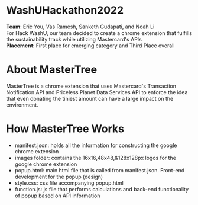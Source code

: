 # WashUHackathon2022
<strong>Team</strong>: Eric You, Vas Ramesh, Sanketh Gudapati, and Noah Li
<br> For Hack WashU, our team decided to create a chrome extension that fulfills the sustainability track while utilizing Mastercard's APIs
<br> <strong>Placement</strong>: First place for emerging category and Third Place overall

# About MasterTree
MasterTree is a chrome extension that uses Mastercard's Transaction Notification API and Priceless Planet Data Services API to enforce the idea that even donating the tiniest amount can have a large impact on the environment.

# How MasterTree Works

- manifest.json: holds all the information for constructing the google chrome extension
- images folder: contains the 16x16,48x48,&128x128px logos for the google chrome extension
- popup.html: main html file that is called from manifest.json. Front-end development for the popup (design)
- style.css: css file accompanying popup.html
- function.js: js file that performs calculations and back-end functionality of popup based on API information
